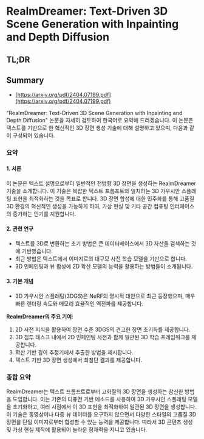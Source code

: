 # RealmDreamer: Text-Driven 3D Scene Generation with Inpainting and Depth Diffusion
## TL;DR
## Summary
- [https://arxiv.org/pdf/2404.07199.pdf](https://arxiv.org/pdf/2404.07199.pdf)

"RealmDreamer: Text-Driven 3D Scene Generation with Inpainting and Depth Diffusion" 논문을 자세히 검토하여 한국어로 요약해 드리겠습니다. 이 논문은 텍스트를 기반으로 한 혁신적인 3D 장면 생성 기술에 대해 설명하고 있으며, 다음과 같이 구성되어 있습니다.

### 요약

#### 1. 서론
이 논문은 텍스트 설명으로부터 일반적인 전방향 3D 장면을 생성하는 RealmDreamer 기술을 소개합니다. 이 기술은 복잡한 텍스트 프롬프트와 일치하는 3D 가우시안 스플래팅 표현을 최적화하는 것을 목표로 합니다. 3D 장면 합성에 대한 민주화를 통해 고품질 3D 환경의 혁신적인 생성을 가능하게 하여, 가상 현실 및 기타 공간 컴퓨팅 인터페이스의 증가하는 인기를 지원합니다.

#### 2. 관련 연구
- 텍스트를 3D로 변환하는 초기 방법은 큰 데이터베이스에서 3D 자산을 검색하는 것에 기반했습니다.
- 최근 방법은 텍스트에서 이미지로의 대규모 사전 학습 모델을 기반으로 합니다. 
- 3D 인페인팅과 뷰 합성에 2D 확산 모델의 능력을 활용하는 방법들이 소개됩니다.

#### 3. 기본 개념
- 3D 가우시안 스플래팅(3DGS)은 NeRF의 명시적 대안으로 최근 등장했으며, 매우 빠른 렌더링 속도와 메모리 효율적인 역전파를 제공합니다.

**RealmDreamer의 주요 기여**:
1. 2D 사전 지식을 활용하여 장면 수준 3DGS의 견고한 장면 초기화를 제공합니다.
2. 3D 침투 태스크 내에서 2D 인페인팅 사전과 함께 일관된 3D 학습 프레임워크를 제공합니다.
3. 확산 기반 깊이 추정기에서 추출한 방법을 제시합니다.
4. 텍스트 기반 3D 장면 생성에서 최첨단 결과를 제공합니다.

### 종합 요약
RealmDreamer는 텍스트 프롬프트로부터 고화질의 3D 장면을 생성하는 참신한 방법을 도입합니다. 이는 기존의 디퓨전 기반 메소드를 사용하여 3D 가우시안 스플래팅 모델을 초기화하고, 여러 시점에서 이 3D 표현을 최적화하여 일관된 3D 장면을 생성합니다. 이 기술은 동영상이나 다중 뷰 데이터를 요구하지 않으면서 다양한 스타일의 고품질 3D 장면을 단일 이미지로부터 합성할 수 있는 능력을 제공합니다. 따라서 3D 콘텐츠 생성 및 가상 현실 제작에 활용되어 놀라운 잠재력을 지니고 있습니다.